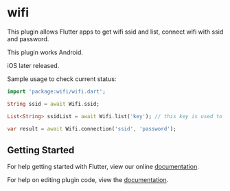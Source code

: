 # wifi

This plugin allows Flutter apps to get wifi ssid and list, connect wifi with ssid and password.

This plugin works Android.

iOS later released.



Sample usage to check current status:

```dart
import 'package:wifi/wifi.dart';

String ssid = await Wifi.ssid;

List<String> ssidList = await Wifi.list('key'); // this key is used to filter

var result = await Wifi.connection('ssid', 'password');
```
## Getting Started

For help getting started with Flutter, view our online
[documentation](https://flutter.io/).

For help on editing plugin code, view the [documentation](https://flutter.io/developing-packages/#edit-plugin-package).
